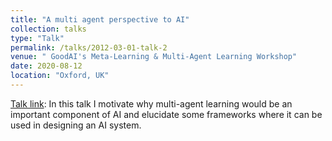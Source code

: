 ```yaml
---
title: "A multi agent perspective to AI"
collection: talks
type: "Talk"
permalink: /talks/2012-03-01-talk-2
venue: " GoodAI's Meta-Learning & Multi-Agent Learning Workshop"
date: 2020-08-12
location: "Oxford, UK"
---
```

[Talk link](https://www.youtube.com/watch?v=_iuilTRbDeM): In this talk I motivate why multi-agent learning would be an important component of AI and elucidate some frameworks where it can be used in designing an AI system.
